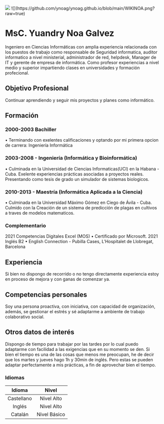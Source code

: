 <img src="https://github.com/ynoag/ynoag.github.io/blob/main/portada.png?raw=true">
![](https://github.com/ynoag/ynoag.github.io/blob/main/WIKINOA.png?raw=true)

# **MsC. Yuandry Noa Galvez**

Ingeniero en Ciencias Informáticas con amplia experiencia relacionada con los puestos de trabajo como responsable de Seguridad informatica, auditor informatico a nivel ministerial, administrador de red, helpdesk, Manager de IT y gerente de empresa de informática. Como profesor experiencias a nivel medio y superior impartiendo clases en universidades y formación profecional.

## Objetivo Profesional
Continuar aprendiendo y seguir mis proyectos y planes como informático.

## Formación
### 2000-2003 Bachiller
• Terminando con exelentes calificaciones y optando por mi primera opcion de carrera: Ingeniería Informática
### 2003-2008 - Ingeniería (Informática y Bioinformática) 
• Culminada en la Universidad de Ciencias Informaticas(UCI) en la Habana - Cuba. Exelente experiencias prácticas asociadas a proyectos reales. Presentando como tesis de grado un simulador de sistemas biologicos.
### 2010-2013 - Maestría (Informática Aplicada a la Ciencia) 
• Culminada en la Universidad Máximo Gómez en Ciego de Ávila - Cuba. Culmido con la Creación de un sistema de predicción de plagas en cultivos a traves de modelos matematicos.


### Complementario
2021 Competencias Digitales Excel (MOS)
• Certificado por Microsoft.
 2021 Inglés B2
• English Connection - Pubilla Cases, L’Hospitalet de Llobregat,
Barcelona

## Experiencia
Si bien no dispongo de recorrido o no tengo directamente experiencia
estoy en proceso de mejora y con ganas de comenzar ya.

## Competencias personales
Soy una persona proactiva, con iniciativa, con capacidad de
organización, además, se gestionar el estrés y sé adaptarme a ambiente
de trabajo colaborativo social.

## Otros datos de interés
Dispongo de tiempo para trabajar por las tardes por lo cual puedo
adaptarme con facilidad a las exigencias que en su momento se den.
Si bien el tiempo es una de las cosas que menos me preocupan, he de
decir que los martes y jueves hago 1h y 30min de inglés. Pero estas se
pueden adaptar perfectamente a mis prácticas, a fin de aprovechar
bien el tiempo.

### Idiomas
| Idioma | Nivel |
|:---:|   :---:|
|Castellano | Nivel Alto|
|Inglés| Nivel Alto|
|Catalán| Nivel Básico|
